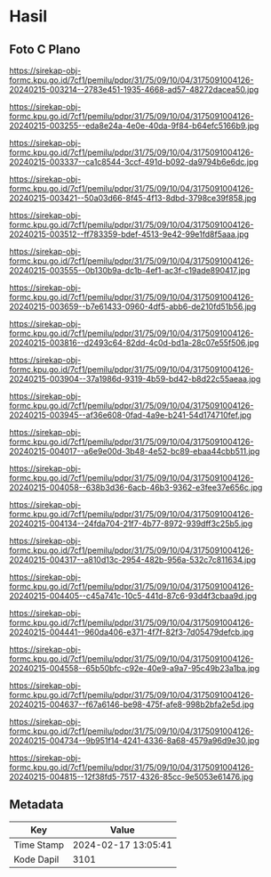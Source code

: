 # Hasil

## Foto C Plano

https://sirekap-obj-formc.kpu.go.id/7cf1/pemilu/pdpr/31/75/09/10/04/3175091004126-20240215-003214--2783e451-1935-4668-ad57-48272dacea50.jpg

https://sirekap-obj-formc.kpu.go.id/7cf1/pemilu/pdpr/31/75/09/10/04/3175091004126-20240215-003255--eda8e24a-4e0e-40da-9f84-b64efc5166b9.jpg

https://sirekap-obj-formc.kpu.go.id/7cf1/pemilu/pdpr/31/75/09/10/04/3175091004126-20240215-003337--ca1c8544-3ccf-491d-b092-da9794b6e6dc.jpg

https://sirekap-obj-formc.kpu.go.id/7cf1/pemilu/pdpr/31/75/09/10/04/3175091004126-20240215-003421--50a03d66-8f45-4f13-8dbd-3798ce39f858.jpg

https://sirekap-obj-formc.kpu.go.id/7cf1/pemilu/pdpr/31/75/09/10/04/3175091004126-20240215-003512--ff783359-bdef-4513-9e42-99e1fd8f5aaa.jpg

https://sirekap-obj-formc.kpu.go.id/7cf1/pemilu/pdpr/31/75/09/10/04/3175091004126-20240215-003555--0b130b9a-dc1b-4ef1-ac3f-c19ade890417.jpg

https://sirekap-obj-formc.kpu.go.id/7cf1/pemilu/pdpr/31/75/09/10/04/3175091004126-20240215-003659--b7e61433-0960-4df5-abb6-de210fd51b56.jpg

https://sirekap-obj-formc.kpu.go.id/7cf1/pemilu/pdpr/31/75/09/10/04/3175091004126-20240215-003816--d2493c64-82dd-4c0d-bd1a-28c07e55f506.jpg

https://sirekap-obj-formc.kpu.go.id/7cf1/pemilu/pdpr/31/75/09/10/04/3175091004126-20240215-003904--37a1986d-9319-4b59-bd42-b8d22c55aeaa.jpg

https://sirekap-obj-formc.kpu.go.id/7cf1/pemilu/pdpr/31/75/09/10/04/3175091004126-20240215-003945--af36e608-0fad-4a9e-b241-54d174710fef.jpg

https://sirekap-obj-formc.kpu.go.id/7cf1/pemilu/pdpr/31/75/09/10/04/3175091004126-20240215-004017--a6e9e00d-3b48-4e52-bc89-ebaa44cbb511.jpg

https://sirekap-obj-formc.kpu.go.id/7cf1/pemilu/pdpr/31/75/09/10/04/3175091004126-20240215-004058--638b3d36-6acb-46b3-9362-e3fee37e656c.jpg

https://sirekap-obj-formc.kpu.go.id/7cf1/pemilu/pdpr/31/75/09/10/04/3175091004126-20240215-004134--24fda704-21f7-4b77-8972-939dff3c25b5.jpg

https://sirekap-obj-formc.kpu.go.id/7cf1/pemilu/pdpr/31/75/09/10/04/3175091004126-20240215-004317--a810d13c-2954-482b-956a-532c7c811634.jpg

https://sirekap-obj-formc.kpu.go.id/7cf1/pemilu/pdpr/31/75/09/10/04/3175091004126-20240215-004405--c45a741c-10c5-441d-87c6-93d4f3cbaa9d.jpg

https://sirekap-obj-formc.kpu.go.id/7cf1/pemilu/pdpr/31/75/09/10/04/3175091004126-20240215-004441--960da406-e371-4f7f-82f3-7d05479defcb.jpg

https://sirekap-obj-formc.kpu.go.id/7cf1/pemilu/pdpr/31/75/09/10/04/3175091004126-20240215-004558--65b50bfc-c92e-40e9-a9a7-95c49b23a1ba.jpg

https://sirekap-obj-formc.kpu.go.id/7cf1/pemilu/pdpr/31/75/09/10/04/3175091004126-20240215-004637--f67a6146-be98-475f-afe8-998b2bfa2e5d.jpg

https://sirekap-obj-formc.kpu.go.id/7cf1/pemilu/pdpr/31/75/09/10/04/3175091004126-20240215-004734--9b951f14-4241-4336-8a68-4579a96d9e30.jpg

https://sirekap-obj-formc.kpu.go.id/7cf1/pemilu/pdpr/31/75/09/10/04/3175091004126-20240215-004815--12f38fd5-7517-4326-85cc-9e5053e61476.jpg


## Metadata

| Key        | Value               |
| ---------- | ------------------- |
| Time Stamp | 2024-02-17 13:05:41 |
| Kode Dapil | 3101                |



